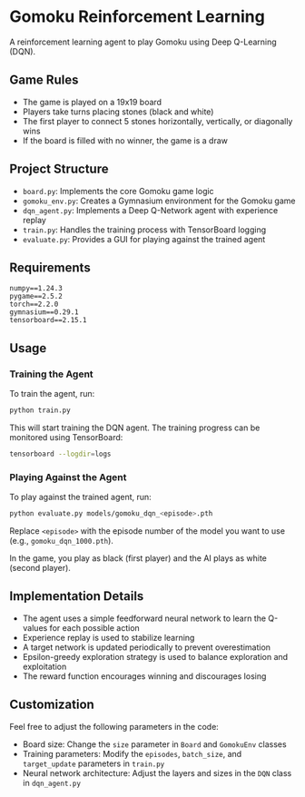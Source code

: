# Gomoku Reinforcement Learning

A reinforcement learning agent to play Gomoku using Deep Q-Learning (DQN).

## Game Rules

- The game is played on a 19x19 board
- Players take turns placing stones (black and white)
- The first player to connect 5 stones horizontally, vertically, or diagonally wins
- If the board is filled with no winner, the game is a draw

## Project Structure

- `board.py`: Implements the core Gomoku game logic
- `gomoku_env.py`: Creates a Gymnasium environment for the Gomoku game
- `dqn_agent.py`: Implements a Deep Q-Network agent with experience replay
- `train.py`: Handles the training process with TensorBoard logging
- `evaluate.py`: Provides a GUI for playing against the trained agent

## Requirements

```
numpy==1.24.3
pygame==2.5.2
torch==2.2.0
gymnasium==0.29.1
tensorboard==2.15.1
```

## Usage

### Training the Agent

To train the agent, run:

```bash
python train.py
```

This will start training the DQN agent. The training progress can be monitored using TensorBoard:

```bash
tensorboard --logdir=logs
```

### Playing Against the Agent

To play against the trained agent, run:

```bash
python evaluate.py models/gomoku_dqn_<episode>.pth
```

Replace `<episode>` with the episode number of the model you want to use (e.g., `gomoku_dqn_1000.pth`).

In the game, you play as black (first player) and the AI plays as white (second player).

## Implementation Details

- The agent uses a simple feedforward neural network to learn the Q-values for each possible action
- Experience replay is used to stabilize learning
- A target network is updated periodically to prevent overestimation
- Epsilon-greedy exploration strategy is used to balance exploration and exploitation
- The reward function encourages winning and discourages losing

## Customization

Feel free to adjust the following parameters in the code:

- Board size: Change the `size` parameter in `Board` and `GomokuEnv` classes
- Training parameters: Modify the `episodes`, `batch_size`, and `target_update` parameters in `train.py`
- Neural network architecture: Adjust the layers and sizes in the `DQN` class in `dqn_agent.py` 